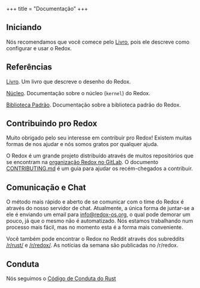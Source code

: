 +++
title = "Documentação"
+++

## Iniciando

Nós recomendamos que você comece pelo [Livro](https://doc.redox-os.org/book/), pois ele descreve como configurar e usar o Redox.

## Referências

[Livro](https://doc.redox-os.org/book/). Um livro que descreve o desenho do Redox.

[Núcleo](https://doc.redox-os.org/kernel/kernel/). Documentação sobre o núcleo (`kernel`) do Redox.

[Biblioteca Padrão](https://doc.redox-os.org/std/std/). Documentação sobre a biblioteca padrão do Redox.

## Contribuindo pro Redox

Muito obrigado pelo seu interesse em contribuir pro Redox!
Existem muitas formas de nos ajudar e nós somos gratos por qualquer ajuda.

O Redox é um grande projeto distribuído através de muitos repositórios que se encontram na
[organização Redox no GitLab](https://gitlab.redox-os.org/redox-os). O documento [CONTRIBUTING.md](https://gitlab.redox-os.org/redox-os/redox/blob/master/CONTRIBUTING.md)
é um guia para ajudar os recém-chegados a contribuir.

## Comunicação e Chat

O método mais rápido e aberto de se comunicar com o time do Redox é através do nosso servidor de chat. Atualmente, a única forma de juntar-se a ele é enviando um email para [info@redox-os.org](mailto:info@redox-os.org), o qual pode demorar um pouco, já que o mesmo não é automatizado. Nós estamos trabalhando num processo mais fácil, mas no momento esta é a forma mais conveniente.

Você também pode encontrar o Redox no Reddit através dos subreddits [/r/rust/](https://www.reddit.com/r/rust) e [/r/redox/](https://www.reddit.com/r/redox). As notícias da semana são publicadas no /r/redox.

## Conduta

Nós seguimos o [Código de Conduta do Rust](https://www.rust-lang.org/policies/code-of-conduct)
